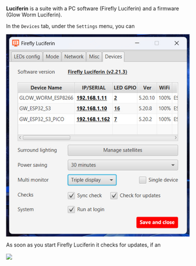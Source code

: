 **Luciferin** is a suite with a PC software (Firefly Luciferin) and a firmware (Glow Worm Luciferin).  

In the `Devices` tab, under the `Settings` menu, you can  

<img align="center" width="500" src="https://github.com/sblantipodi/firefly_luciferin/blob/master/data/img/device_tab.jpg">

As soon as you start Firefly Luciferin it checks for updates, if an 

<img align="center" width="500" src="https://github.com/sblantipodi/firefly_luciferin/blob/master/data/img/downloading.jpg">


